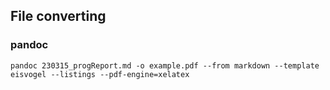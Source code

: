

## File converting

### pandoc

```
pandoc 230315_progReport.md -o example.pdf --from markdown --template eisvogel --listings --pdf-engine=xelatex
```

